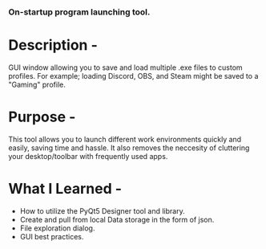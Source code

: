 ### On-startup program launching tool.

# Description -
GUI window allowing you to save and load multiple .exe files to custom profiles. For example; loading Discord, OBS, and Steam might be saved to a "Gaming" profile.

# Purpose -
This tool allows you to launch different work environments quickly and easily, saving time and hassle. It also removes the neccesity of cluttering your desktop/toolbar with frequently used apps.


# What I Learned -
- How to utilize the PyQt5 Designer tool and library.
- Create and pull from local Data storage in the form of json.
- File exploration dialog.
- GUI best practices.

